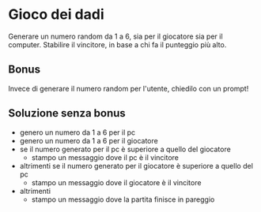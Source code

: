 # Gioco dei dadi

Generare un numero random da 1 a 6, sia per il giocatore sia per il computer.
Stabilire il vincitore, in base a chi fa il punteggio più alto.

## Bonus

Invece di generare il numero random per l'utente, chiedilo con un prompt!


## Soluzione senza bonus

- genero un numero da 1 a 6 per il pc
- genero un numero da 1 a 6 per il giocatore
- se il numero generato per il pc è superiore a quello del giocatore
    - stampo un messaggio dove il pc è il vincitore
- altrimenti se il numero generato per il giocatore è superiore a quello del pc
    - stampo un messaggio dove il giocatore è il vincitore
- altrimenti
    - stampo un messaggio dove la partita finisce in pareggio


